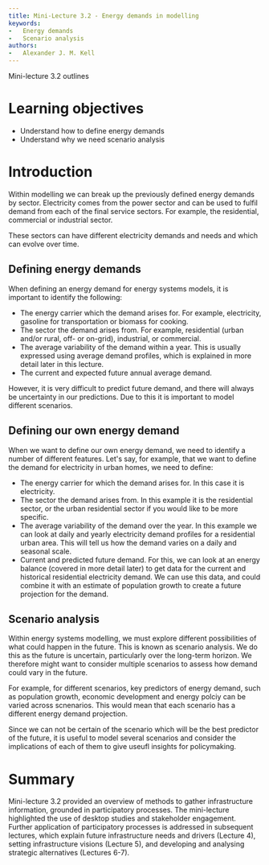 ```yaml
---
title: Mini-Lecture 3.2 - Energy demands in modelling
keywords:
-   Energy demands
-   Scenario analysis
authors:
-   Alexander J. M. Kell
---
```


Mini-lecture 3.2 outlines 

# Learning objectives

- Understand how to define energy demands
- Understand why we need scenario analysis

# Introduction

Within modelling we can break up the previously defined energy demands by sector. Electricity comes from the power sector and can be used to fulfil demand from each of the final service sectors. For example, the residential, commercial or industrial sector.

These sectors can have different electricity demands and needs and which can evolve over time.

## Defining energy demands

When defining an energy demand for energy systems models, it is important to identify the following:

- The energy carrier which the demand arises for. For example, electricity, gasoline for transportation or biomass for cooking.
- The sector the demand arises from. For example, residential (urban and/or rural, off- or on-grid), industrial, or commercial.
- The average variability of the demand within a year. This is usually expressed using average demand profiles, which is explained in more detail later in this lecture.
- The current and expected future annual average demand.

However, it is very difficult to predict future demand, and there will always be uncertainty in our predictions. Due to this it is important to model different scenarios.

## Defining our own energy demand

When we want to define our own energy demand, we need to identify a number of different features. Let's say, for example, that we want to define the demand for electricity in urban homes, we need to define:

- The energy carrier for which the demand arises for. In this case it is electricity.
- The sector the demand arises from. In this example it is the residential sector, or the urban residential sector if you would like to be more specific.
- The average variability of the demand over the year. In this example we can look at daily and yearly electricity demand profiles for a residential urban area. This will tell us how the demand varies on a daily and seasonal scale. 
- Current and predicted future demand. For this, we can look at an energy balance (covered in more detail later) to get data for the current and historical residential electricity demand. We can use this data, and could combine it with an estimate of population growth to create a future projection for the demand.

## Scenario analysis

Within energy systems modelling, we must explore different possibilities of what could happen in the future. This is known as scenario analysis. We do this as the future is uncertain, particularly over the long-term horizon. We therefore might want to consider multiple scenarios to assess how demand could vary in the future. 

For example, for different scenarios, key predictors of energy demand, such as population growth, economic development and energy polciy can be varied across scnenarios. This would mean that each scenario has a different energy demand projection. 

Since we can not be certain of the scenario which will be the best predictor of the future, it is useful to model several scenarios and consider the implications of each of them to give useufl insights for policymaking. 

# Summary

Mini-lecture 3.2 provided an overview of methods to gather
infrastructure information, grounded in participatory processes. The
mini-lecture highlighted the use of desktop studies and stakeholder
engagement. Further application of participatory processes is addressed
in subsequent lectures, which explain future infrastructure needs and
drivers (Lecture 4), setting infrastructure visions (Lecture 5), and
developing and analysing strategic alternatives (Lectures 6-7).
